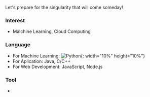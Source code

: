 Let's prepare for the  singularity that will come someday!

### Interest
- Malchine Learning, Cloud Computing

### Language
- For Machine Learning: ![Python](https://upload.wikimedia.org/wikipedia/commons/c/c3/Python-logo-notext.svg){: width="10%" height="10%"}
- For Aplication: Java, C/C++
- For Web Development: JavaScript, Node.js

### Tool
- 

<!--
**KoreanLeeChangHyun/KoreanLeeChangHyun** is a ✨ _special_ ✨ repository because its `README.md` (this file) appears on your GitHub profile.

Here are some ideas to get you started:

- 🔭 I’m currently working on ...
- 🌱 I’m currently learning ...
- 👯 I’m looking to collaborate on ...
- 🤔 I’m looking for help with ...
- 💬 Ask me about ...
- 📫 How to reach me: ...
- 😄 Pronouns: ...
- ⚡ Fun fact: ...
-->
